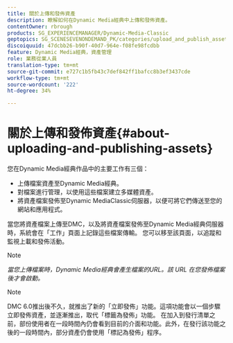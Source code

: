 ```yaml
---
title: 關於上傳和發佈資產
description: 瞭解如何在Dynamic Media經典中上傳和發佈資產。
contentOwner: rbrough
products: SG_EXPERIENCEMANAGER/Dynamic-Media-Classic
geptopics: SG_SCENESEVENONDEMAND_PK/categories/upload_and_publish_assets
discoiquuid: 47dcbb26-b90f-40d7-964e-f08fe98fcdbb
feature: Dynamic Media經典，資產管理
role: 業務從業人員
translation-type: tm+mt
source-git-commit: e727c1b5fb43c7def842ff1bafcc8b3ef3437cde
workflow-type: tm+mt
source-wordcount: '222'
ht-degree: 34%

---
```



# 關於上傳和發佈資產{#about-uploading-and-publishing-assets}

您在Dynamic Media經典作品中的主要工作有三個：

* 上傳檔案資產至Dynamic Media經典。
* 對檔案進行管理，以使用這些檔案建立多媒體資產。
* 將資產檔案發佈至Dynamic MediaClassic伺服器，以便可將它們傳送至您的網站和應用程式。

當您將資產檔案上傳至DMC，以及將資產檔案發佈至Dynamic Media經典伺服器時，系統會在「工作」頁面上記錄這些檔案傳輸。 您可以移至該頁面，以追蹤和監視上載和發佈活動。

>[!NOTE]
>
>*當您上傳檔案時，Dynamic Media經典會產生檔案的URL。該 URL 在您發佈檔案後才會啟動。*

>[!NOTE]
>
>DMC 6.0推出後不久，就推出了新的「立即發佈」功能。這項功能會以一個步驟立即發佈資產，並逐漸推出，取代「標籤為發佈」功能。 在加入到發行清單之前，部份使用者在一段時間內仍會看到目前的介面和功能。此外，在發行該功能之後的一段時間內，部分資產仍會使用「標記為發佈」程序。
